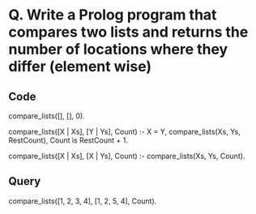 # Q.  Write a Prolog program that compares two lists and returns the number of locations where they differ (element wise)

## Code

compare_lists([], [], 0).

compare_lists([X | Xs], [Y | Ys], Count) :-
    X \= Y,
    compare_lists(Xs, Ys, RestCount),
    Count is RestCount + 1.

compare_lists([X | Xs], [X | Ys], Count) :-
    compare_lists(Xs, Ys, Count).

## Query

compare_lists([1, 2, 3, 4], [1, 2, 5, 4], Count).
